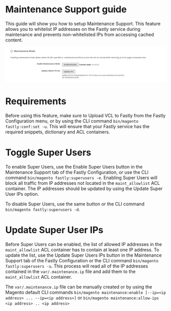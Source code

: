 # Maintenance Support guide

This guide will show you how to setup Maintenance Support. This feature allows you to whitelist IP addresses on the 
Fastly service during maintenance and prevents non-whitelisted IPs from accessing cached content.

![Maintenance Support Screen](../images/guides/maintenance-support/maint-support-screen.png "Maintenance Support Screen")

# Requirements

Before using this feature, make sure to Upload VCL to Fastly from the Fastly Configuration menu, or
by using the CLI command `bin/magento fastly:conf:set -u`. This will ensure that your Fastly service has the required 
snippets, dictionary and ACL containers.

# Toggle Super Users

To enable Super Users, use the Enable Super Users button in the Maintenance Support tab of the Fastly Configuration,
or use the CLI command `bin/magento fastly:superusers -e`. Enabling Super Users will block all traffic from IP addresses 
not located in the `maint_allowlist` ACL container. The IP addresses should be updated by using the Update Super User 
IPs option.

To disable Super Users, use the same button or the CLI command `bin/magento fastly:superusers -d`.

# Update Super User IPs

Before Super Users can be enabled, the list of allowed IP addresses in the `maint_allowlist` ACL container has to 
contain at least one IP address. To update the list, use the Update Super Users IPs button in the Maintenance
Support tab of the Fastly Configuration or the CLI command `bin/magento fastly:superusers -u`. This process will read 
all of the IP addresses contained in the `var/.maintenance.ip` file and add them to the `maint_allowlist` ACL container.

The `var/.maintenance.ip` file can be manually created or by using the Magento default CLI commands 
`bin/magento maintenance:enable [--ip=<ip address> ... --ip=<ip address>]` or 
`bin/magento maintenance:allow-ips <ip address> .. <ip address>`



